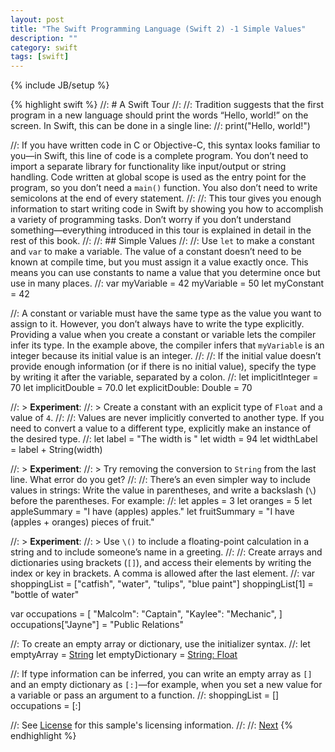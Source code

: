 ```yaml
---
layout: post
title: "The Swift Programming Language (Swift 2) -1 Simple Values"
description: ""
category: swift
tags: [swift]
---
```

{% include JB/setup %}

{% highlight swift %}
//: # A Swift Tour
//:
//: Tradition suggests that the first program in a new language should print the words “Hello, world!” on the screen. In Swift, this can be done in a single line:
//:
print("Hello, world!")

//: If you have written code in C or Objective-C, this syntax looks familiar to you—in Swift, this line of code is a complete program. You don’t need to import a separate library for functionality like input/output or string handling. Code written at global scope is used as the entry point for the program, so you don’t need a `main()` function. You also don’t need to write semicolons at the end of every statement.
//:
//: This tour gives you enough information to start writing code in Swift by showing you how to accomplish a variety of programming tasks. Don’t worry if you don’t understand something—everything introduced in this tour is explained in detail in the rest of this book.
//:
//: ## Simple Values
//:
//: Use `let` to make a constant and `var` to make a variable. The value of a constant doesn’t need to be known at compile time, but you must assign it a value exactly once. This means you can use constants to name a value that you determine once but use in many places.
//:
var myVariable = 42
myVariable = 50
let myConstant = 42

//: A constant or variable must have the same type as the value you want to assign to it. However, you don’t always have to write the type explicitly. Providing a value when you create a constant or variable lets the compiler infer its type. In the example above, the compiler infers that `myVariable` is an integer because its initial value is an integer.
//:
//: If the initial value doesn’t provide enough information (or if there is no initial value), specify the type by writing it after the variable, separated by a colon.
//:
let implicitInteger = 70
let implicitDouble = 70.0
let explicitDouble: Double = 70

//: > **Experiment**:
//: > Create a constant with an explicit type of `Float` and a value of `4`.
//:
//: Values are never implicitly converted to another type. If you need to convert a value to a different type, explicitly make an instance of the desired type.
//:
let label = "The width is "
let width = 94
let widthLabel = label + String(width)

//: > **Experiment**:
//: > Try removing the conversion to `String` from the last line. What error do you get?
//:
//: There’s an even simpler way to include values in strings: Write the value in parentheses, and write a backslash (`\`) before the parentheses. For example:
//:
let apples = 3
let oranges = 5
let appleSummary = "I have \(apples) apples."
let fruitSummary = "I have \(apples + oranges) pieces of fruit."

//: > **Experiment**:
//: > Use `\()` to include a floating-point calculation in a string and to include someone’s name in a greeting.
//:
//: Create arrays and dictionaries using brackets (`[]`), and access their elements by writing the index or key in brackets. A comma is allowed after the last element.
//:
var shoppingList = ["catfish", "water", "tulips", "blue paint"]
shoppingList[1] = "bottle of water"

var occupations = [
    "Malcolm": "Captain",
    "Kaylee": "Mechanic",
 ]
occupations["Jayne"] = "Public Relations"

//: To create an empty array or dictionary, use the initializer syntax.
//:
let emptyArray = [String]()
let emptyDictionary = [String: Float]()

//: If type information can be inferred, you can write an empty array as `[]` and an empty dictionary as `[:]`—for example, when you set a new value for a variable or pass an argument to a function.
//:
shoppingList = []
occupations = [:]



//: See [License](License) for this sample's licensing information.
//: 
//: [Next](@next)
{% endhighlight %}
